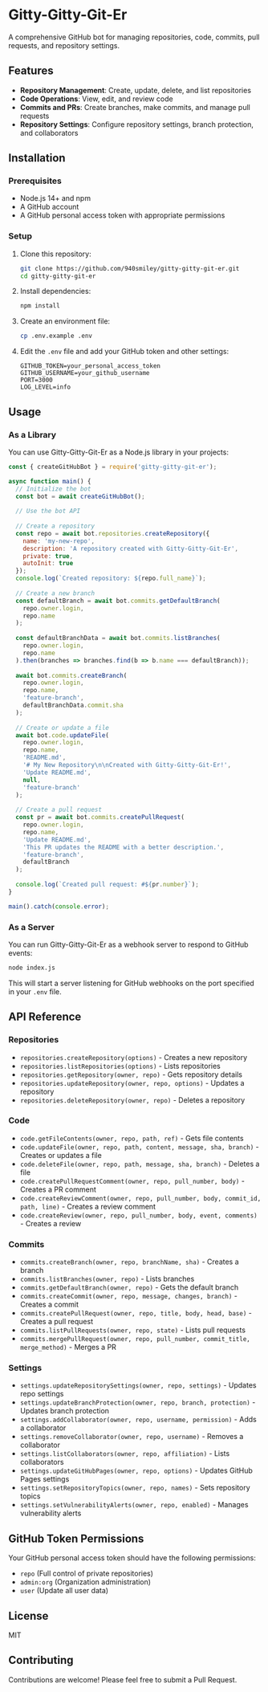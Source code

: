 # Gitty-Gitty-Git-Er

A comprehensive GitHub bot for managing repositories, code, commits, pull requests, and repository settings.

## Features

- **Repository Management**: Create, update, delete, and list repositories
- **Code Operations**: View, edit, and review code
- **Commits and PRs**: Create branches, make commits, and manage pull requests
- **Repository Settings**: Configure repository settings, branch protection, and collaborators

## Installation

### Prerequisites

- Node.js 14+ and npm
- A GitHub account
- A GitHub personal access token with appropriate permissions

### Setup

1. Clone this repository:
   ```bash
   git clone https://github.com/940smiley/gitty-gitty-git-er.git
   cd gitty-gitty-git-er
   ```

2. Install dependencies:
   ```bash
   npm install
   ```

3. Create an environment file:
   ```bash
   cp .env.example .env
   ```

4. Edit the `.env` file and add your GitHub token and other settings:
   ```
   GITHUB_TOKEN=your_personal_access_token
   GITHUB_USERNAME=your_github_username
   PORT=3000
   LOG_LEVEL=info
   ```

## Usage

### As a Library

You can use Gitty-Gitty-Git-Er as a Node.js library in your projects:

```javascript
const { createGitHubBot } = require('gitty-gitty-git-er');

async function main() {
  // Initialize the bot
  const bot = await createGitHubBot();
  
  // Use the bot API
  
  // Create a repository
  const repo = await bot.repositories.createRepository({
    name: 'my-new-repo',
    description: 'A repository created with Gitty-Gitty-Git-Er',
    private: true,
    autoInit: true
  });
  console.log(`Created repository: ${repo.full_name}`);
  
  // Create a new branch
  const defaultBranch = await bot.commits.getDefaultBranch(
    repo.owner.login,
    repo.name
  );
  
  const defaultBranchData = await bot.commits.listBranches(
    repo.owner.login,
    repo.name
  ).then(branches => branches.find(b => b.name === defaultBranch));
  
  await bot.commits.createBranch(
    repo.owner.login,
    repo.name,
    'feature-branch',
    defaultBranchData.commit.sha
  );
  
  // Create or update a file
  await bot.code.updateFile(
    repo.owner.login,
    repo.name,
    'README.md',
    '# My New Repository\n\nCreated with Gitty-Gitty-Git-Er!',
    'Update README.md',
    null,
    'feature-branch'
  );
  
  // Create a pull request
  const pr = await bot.commits.createPullRequest(
    repo.owner.login,
    repo.name,
    'Update README.md',
    'This PR updates the README with a better description.',
    'feature-branch',
    defaultBranch
  );
  
  console.log(`Created pull request: #${pr.number}`);
}

main().catch(console.error);
```

### As a Server

You can run Gitty-Gitty-Git-Er as a webhook server to respond to GitHub events:

```bash
node index.js
```

This will start a server listening for GitHub webhooks on the port specified in your `.env` file.

## API Reference

### Repositories

- `repositories.createRepository(options)` - Creates a new repository
- `repositories.listRepositories(options)` - Lists repositories
- `repositories.getRepository(owner, repo)` - Gets repository details
- `repositories.updateRepository(owner, repo, options)` - Updates a repository
- `repositories.deleteRepository(owner, repo)` - Deletes a repository

### Code

- `code.getFileContents(owner, repo, path, ref)` - Gets file contents
- `code.updateFile(owner, repo, path, content, message, sha, branch)` - Creates or updates a file
- `code.deleteFile(owner, repo, path, message, sha, branch)` - Deletes a file
- `code.createPullRequestComment(owner, repo, pull_number, body)` - Creates a PR comment
- `code.createReviewComment(owner, repo, pull_number, body, commit_id, path, line)` - Creates a review comment
- `code.createReview(owner, repo, pull_number, body, event, comments)` - Creates a review

### Commits

- `commits.createBranch(owner, repo, branchName, sha)` - Creates a branch
- `commits.listBranches(owner, repo)` - Lists branches
- `commits.getDefaultBranch(owner, repo)` - Gets the default branch
- `commits.createCommit(owner, repo, message, changes, branch)` - Creates a commit
- `commits.createPullRequest(owner, repo, title, body, head, base)` - Creates a pull request
- `commits.listPullRequests(owner, repo, state)` - Lists pull requests
- `commits.mergePullRequest(owner, repo, pull_number, commit_title, merge_method)` - Merges a PR

### Settings

- `settings.updateRepositorySettings(owner, repo, settings)` - Updates repo settings
- `settings.updateBranchProtection(owner, repo, branch, protection)` - Updates branch protection
- `settings.addCollaborator(owner, repo, username, permission)` - Adds a collaborator
- `settings.removeCollaborator(owner, repo, username)` - Removes a collaborator
- `settings.listCollaborators(owner, repo, affiliation)` - Lists collaborators
- `settings.updateGitHubPages(owner, repo, options)` - Updates GitHub Pages settings
- `settings.setRepositoryTopics(owner, repo, names)` - Sets repository topics
- `settings.setVulnerabilityAlerts(owner, repo, enabled)` - Manages vulnerability alerts

## GitHub Token Permissions

Your GitHub personal access token should have the following permissions:

- `repo` (Full control of private repositories)
- `admin:org` (Organization administration)
- `user` (Update all user data)

## License

MIT

## Contributing

Contributions are welcome! Please feel free to submit a Pull Request.
